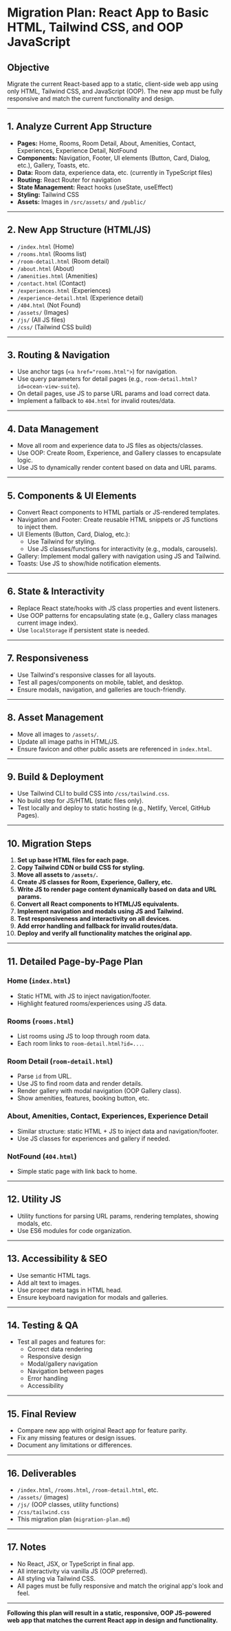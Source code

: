 # Migration Plan: React App to Basic HTML, Tailwind CSS, and OOP JavaScript

## Objective
Migrate the current React-based app to a static, client-side web app using only HTML, Tailwind CSS, and JavaScript (OOP). The new app must be fully responsive and match the current functionality and design.

---

## 1. Analyze Current App Structure
- **Pages:** Home, Rooms, Room Detail, About, Amenities, Contact, Experiences, Experience Detail, NotFound
- **Components:** Navigation, Footer, UI elements (Button, Card, Dialog, etc.), Gallery, Toasts, etc.
- **Data:** Room data, experience data, etc. (currently in TypeScript files)
- **Routing:** React Router for navigation
- **State Management:** React hooks (useState, useEffect)
- **Styling:** Tailwind CSS
- **Assets:** Images in `/src/assets/` and `/public/`

---

## 2. New App Structure (HTML/JS)
- `/index.html` (Home)
- `/rooms.html` (Rooms list)
- `/room-detail.html` (Room detail)
- `/about.html` (About)
- `/amenities.html` (Amenities)
- `/contact.html` (Contact)
- `/experiences.html` (Experiences)
- `/experience-detail.html` (Experience detail)
- `/404.html` (Not Found)
- `/assets/` (Images)
- `/js/` (All JS files)
- `/css/` (Tailwind CSS build)

---

## 3. Routing & Navigation
- Use anchor tags (`<a href="rooms.html">`) for navigation.
- Use query parameters for detail pages (e.g., `room-detail.html?id=ocean-view-suite`).
- On detail pages, use JS to parse URL params and load correct data.
- Implement a fallback to `404.html` for invalid routes/data.

---

## 4. Data Management
- Move all room and experience data to JS files as objects/classes.
- Use OOP: Create Room, Experience, and Gallery classes to encapsulate logic.
- Use JS to dynamically render content based on data and URL params.

---

## 5. Components & UI Elements
- Convert React components to HTML partials or JS-rendered templates.
- Navigation and Footer: Create reusable HTML snippets or JS functions to inject them.
- UI Elements (Button, Card, Dialog, etc.):
  - Use Tailwind for styling.
  - Use JS classes/functions for interactivity (e.g., modals, carousels).
- Gallery: Implement modal gallery with navigation using JS and Tailwind.
- Toasts: Use JS to show/hide notification elements.

---

## 6. State & Interactivity
- Replace React state/hooks with JS class properties and event listeners.
- Use OOP patterns for encapsulating state (e.g., Gallery class manages current image index).
- Use `localStorage` if persistent state is needed.

---

## 7. Responsiveness
- Use Tailwind's responsive classes for all layouts.
- Test all pages/components on mobile, tablet, and desktop.
- Ensure modals, navigation, and galleries are touch-friendly.

---

## 8. Asset Management
- Move all images to `/assets/`.
- Update all image paths in HTML/JS.
- Ensure favicon and other public assets are referenced in `index.html`.

---

## 9. Build & Deployment
- Use Tailwind CLI to build CSS into `/css/tailwind.css`.
- No build step for JS/HTML (static files only).
- Test locally and deploy to static hosting (e.g., Netlify, Vercel, GitHub Pages).

---

## 10. Migration Steps
1. **Set up base HTML files for each page.**
2. **Copy Tailwind CDN or build CSS for styling.**
3. **Move all assets to `/assets/`.**
4. **Create JS classes for Room, Experience, Gallery, etc.**
5. **Write JS to render page content dynamically based on data and URL params.**
6. **Convert all React components to HTML/JS equivalents.**
7. **Implement navigation and modals using JS and Tailwind.**
8. **Test responsiveness and interactivity on all devices.**
9. **Add error handling and fallback for invalid routes/data.**
10. **Deploy and verify all functionality matches the original app.**

---

## 11. Detailed Page-by-Page Plan
### Home (`index.html`)
- Static HTML with JS to inject navigation/footer.
- Highlight featured rooms/experiences using JS data.

### Rooms (`rooms.html`)
- List rooms using JS to loop through room data.
- Each room links to `room-detail.html?id=...`.

### Room Detail (`room-detail.html`)
- Parse `id` from URL.
- Use JS to find room data and render details.
- Render gallery with modal navigation (OOP Gallery class).
- Show amenities, features, booking button, etc.

### About, Amenities, Contact, Experiences, Experience Detail
- Similar structure: static HTML + JS to inject data and navigation/footer.
- Use JS classes for experiences and gallery if needed.

### NotFound (`404.html`)
- Simple static page with link back to home.

---

## 12. Utility JS
- Utility functions for parsing URL params, rendering templates, showing modals, etc.
- Use ES6 modules for code organization.

---

## 13. Accessibility & SEO
- Use semantic HTML tags.
- Add alt text to images.
- Use proper meta tags in HTML head.
- Ensure keyboard navigation for modals and galleries.

---

## 14. Testing & QA
- Test all pages and features for:
  - Correct data rendering
  - Responsive design
  - Modal/gallery navigation
  - Navigation between pages
  - Error handling
  - Accessibility

---

## 15. Final Review
- Compare new app with original React app for feature parity.
- Fix any missing features or design issues.
- Document any limitations or differences.

---

## 16. Deliverables
- `/index.html`, `/rooms.html`, `/room-detail.html`, etc.
- `/assets/` (images)
- `/js/` (OOP classes, utility functions)
- `/css/tailwind.css`
- This migration plan (`migration-plan.md`)

---

## 17. Notes
- No React, JSX, or TypeScript in final app.
- All interactivity via vanilla JS (OOP preferred).
- All styling via Tailwind CSS.
- All pages must be fully responsive and match the original app's look and feel.

---

**Following this plan will result in a static, responsive, OOP JS-powered web app that matches the current React app in design and functionality.**
